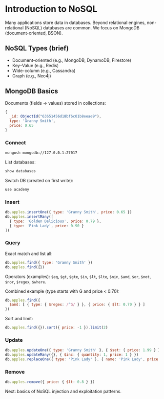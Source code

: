 # Introduction to NoSQL

Many applications store data in databases. Beyond relational engines, non-relational (NoSQL) databases are common. We focus on MongoDB (document-oriented, BSON).

## NoSQL Types (brief)
- Document-oriented (e.g., MongoDB, DynamoDB, Firestore)
- Key–Value (e.g., Redis)
- Wide-column (e.g., Cassandra)
- Graph (e.g., Neo4j)

## MongoDB Basics

Documents (fields → values) stored in collections:

```javascript
{
  _id: ObjectId("63651456d18bf6c01b8eeae9"),
  type: 'Granny Smith',
  price: 0.65
}
```

### Connect

```bash
mongosh mongodb://127.0.0.1:27017
```

List databases:

```javascript
show databases
```

Switch DB (created on first write):

```javascript
use academy
```

### Insert

```javascript
db.apples.insertOne({ type: 'Granny Smith', price: 0.65 })
db.apples.insertMany([
  { type: 'Golden Delicious', price: 0.79 },
  { type: 'Pink Lady', price: 0.90 }
])
```

### Query

Exact match and list all:

```javascript
db.apples.find({ type: 'Granny Smith' })
db.apples.find({})
```

Operators (examples): `$eq`, `$gt`, `$gte`, `$in`, `$lt`, `$lte`, `$nin`, `$and`, `$or`, `$not`, `$nor`, `$regex`, `$where`.

Combined example (type starts with G and price < 0.70):

```javascript
db.apples.find({
  $and: [ { type: { $regex: /^G/ } }, { price: { $lt: 0.70 } } ]
})
```

Sort and limit:

```javascript
db.apples.find({}).sort({ price: -1 }).limit(2)
```

### Update

```javascript
db.apples.updateOne({ type: 'Granny Smith' }, { $set: { price: 1.99 } })
db.apples.updateMany({}, { $inc: { quantity: 1, price: 1 } })
db.apples.replaceOne({ type: 'Pink Lady' }, { name: 'Pink Lady', price: 0.99, color: 'Pink' })
```

### Remove

```javascript
db.apples.remove({ price: { $lt: 0.8 } })
```

Next: basics of NoSQL injection and exploitation patterns.

